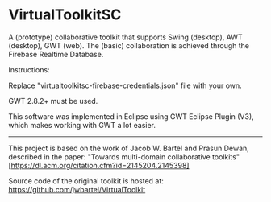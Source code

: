 # VirtualToolkitSC
A (prototype) collaborative toolkit that supports Swing (desktop), AWT (desktop), GWT (web). The (basic) collaboration is achieved through the Firebase Realtime Database.

Instructions:

Replace "virtualtoolkitsc-firebase-credentials.json" file with your own.

GWT 2.8.2+ must be used.

This software was implemented in Eclipse using GWT Eclipse Plugin (V3), which makes working with GWT a lot easier.

---------------------------------------------------
This project is based on the work of Jacob W. Bartel and Prasun Dewan, described in the paper: "Towards multi-domain collaborative toolkits" [https://dl.acm.org/citation.cfm?id=2145204.2145398]

Source code of the original toolkit is hosted at: https://github.com/jwbartel/VirtualToolkit